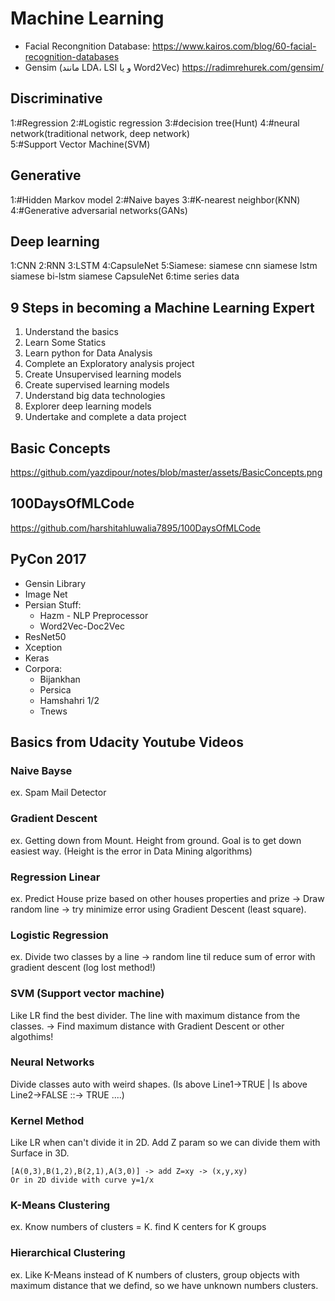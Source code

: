 # Machine Learning

* Facial Recongnition Database: https://www.kairos.com/blog/60-facial-recognition-databases
* Gensim (مانند LDA، LSI و یا Word2Vec) https://radimrehurek.com/gensim/

## Discriminative

1:#Regression
2:#Logistic regression
3:#decision tree(Hunt)
4:#neural network(traditional network, deep network)  
5:#Support Vector Machine(SVM)

## Generative

1:#Hidden Markov model
2:#Naive bayes
3:#K-nearest neighbor(KNN)
4:#Generative adversarial networks(GANs)

## Deep learning

1:CNN
2:RNN
3:LSTM
4:CapsuleNet
5:Siamese:
  siamese cnn
  siamese lstm
  siamese bi-lstm
  siamese CapsuleNet
6:time series data

## 9 Steps in becoming a Machine Learning Expert

1. Understand the basics
2. Learn Some Statics
3. Learn python for Data Analysis
4. Complete an Exploratory analysis project
5. Create Unsupervised learning models
6. Create supervised learning models
7. Understand big data technologies
8. Explorer deep learning models
9. Undertake and complete a data project

## Basic Concepts

https://github.com/yazdipour/notes/blob/master/assets/BasicConcepts.png

## 100DaysOfMLCode

https://github.com/harshitahluwalia7895/100DaysOfMLCode


## PyCon 2017

* Gensin Library
* Image Net
* Persian Stuff:
    * Hazm - NLP Preprocessor
    * Word2Vec-Doc2Vec
* ResNet50
* Xception
* Keras
* Corpora:
    * Bijankhan
    * Persica
    * Hamshahri 1/2
    * Tnews

## Basics from Udacity Youtube Videos

### Naive Bayse

ex. Spam Mail Detector

### Gradient Descent

ex. Getting down from Mount. Height from ground. Goal is to get down easiest way. (Height is the error in Data Mining algorithms)

### Regression Linear

ex. Predict House prize based on other houses properties and prize -> Draw random line -> try minimize error using Gradient Descent (least square).

### Logistic Regression

ex. Divide two classes by a line -> random line til reduce sum of error with gradient descent (log lost method!)

### SVM (Support vector machine)

Like LR find the best divider. The line with maximum distance from the classes. -> Find maximum distance with Gradient Descent or other algothims!

### Neural Networks

Divide classes auto with weird shapes. (Is above Line1->TRUE | Is above Line2->FALSE ::-> TRUE ....)

### Kernel Method

Like LR when can't divide it in 2D. Add Z param so we can divide them with Surface in 3D.

```
[A(0,3),B(1,2),B(2,1),A(3,0)] -> add Z=xy -> (x,y,xy)
Or in 2D divide with curve y=1/x
```

### K-Means Clustering

ex. Know numbers of clusters = K. find K centers for K groups

### Hierarchical Clustering

ex. Like K-Means instead of K numbers of clusters, group objects with maximum distance that we defind, so we have unknown numbers clusters.